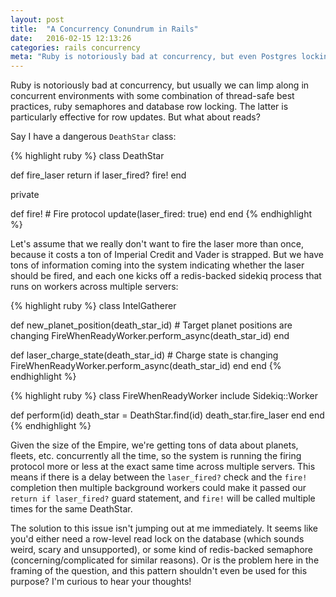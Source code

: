 ```yaml
---
layout: post
title:  "A Concurrency Conundrum in Rails"
date:   2016-02-15 12:13:26
categories: rails concurrency
meta: "Ruby is notoriously bad at concurrency, but even Postgres locking seems to fall short of this particular problem."
---
```


Ruby is notoriously bad at concurrency, but usually we can limp along in
concurrent environments with some combination of thread-safe best practices,
ruby semaphores and database row locking. The latter is particularly effective
for row updates. But what about reads?

Say I have a dangerous `DeathStar` class:

{% highlight ruby %}
class DeathStar

  def fire_laser
    return if laser_fired?
    fire!
  end

  private

  def fire!
    # Fire protocol
    update(laser_fired: true)
  end
end
{% endhighlight %}

Let's assume that we really don't want to fire the laser more than once, because
it costs a ton of Imperial Credit and Vader is strapped. But we have tons of
information coming into the system indicating whether the laser should be fired,
and each one kicks off a redis-backed sidekiq process that runs on workers
across multiple servers:

{% highlight ruby %}
class IntelGatherer

  def new_planet_position(death_star_id)
    # Target planet positions are changing
    FireWhenReadyWorker.perform_async(death_star_id)
  end

  def laser_charge_state(death_star_id)
    # Charge state is changing
    FireWhenReadyWorker.perform_async(death_star_id)
  end
end
{% endhighlight %}

{% highlight ruby %}
class FireWhenReadyWorker
  include Sidekiq::Worker

  def perform(id)
    death_star = DeathStar.find(id)
    death_star.fire_laser
  end
end
{% endhighlight %}

Given the size of the Empire, we're getting tons of data about planets, fleets,
etc. concurrently all the time, so the system is running the firing protocol
more or less at the exact same time across multiple servers. This means if there
is a delay between the `laser_fired?` check and the `fire!` completion then
multiple background workers could make it passed our `return if laser_fired?`
guard statement, and `fire!` will be called multiple times for the same
DeathStar.

The solution to this issue isn't jumping out at me immediately. It seems like
you'd either need a row-level read lock on the database (which sounds weird,
scary and unsupported), or some kind of redis-backed semaphore
(concerning/complicated for similar reasons). Or is the problem here in
the framing of the question, and this pattern shouldn't even be used for this
purpose? I'm curious to hear your thoughts!
